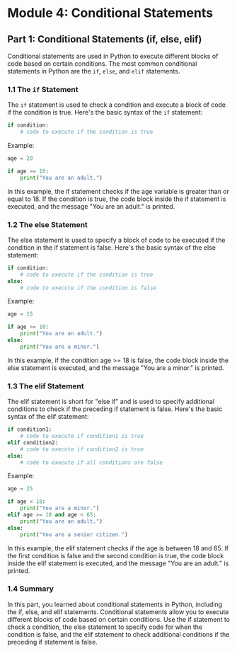# Module 4: Conditional Statements

## Part 1: Conditional Statements (if, else, elif)

Conditional statements are used in Python to execute different blocks of code based on certain conditions. The most common conditional statements in Python are the `if`, `else`, and `elif` statements.

### 1.1 The `if` Statement

The `if` statement is used to check a condition and execute a block of code if the condition is true. Here's the basic syntax of the `if` statement:

```python
if condition:
    # code to execute if the condition is true
```

Example:

```python
age = 20

if age >= 18:
    print("You are an adult.")
```

In this example, the if statement checks if the age variable is greater than or equal to 18. If the condition is true, the code block inside the if statement is executed, and the message "You are an adult." is printed.

### 1.2 The else Statement

The else statement is used to specify a block of code to be executed if the condition in the if statement is false. Here's the basic syntax of the else statement:

```python
if condition:
    # code to execute if the condition is true
else:
    # code to execute if the condition is false
```

Example:

```python
age = 15

if age >= 18:
    print("You are an adult.")
else:
    print("You are a minor.")
```

In this example, if the condition age >= 18 is false, the code block inside the else statement is executed, and the message "You are a minor." is printed.

### 1.3 The elif Statement

The elif statement is short for "else if" and is used to specify additional conditions to check if the preceding if statement is false. Here's the basic syntax of the elif statement:

```python
if condition1:
    # code to execute if condition1 is true
elif condition2:
    # code to execute if condition2 is true
else:
    # code to execute if all conditions are false
```

Example:

```python
age = 25

if age < 18:
    print("You are a minor.")
elif age >= 18 and age < 65:
    print("You are an adult.")
else:
    print("You are a senior citizen.")
```

In this example, the elif statement checks if the age is between 18 and 65. If the first condition is false and the second condition is true, the code block inside the elif statement is executed, and the message "You are an adult." is printed.

### 1.4 Summary

In this part, you learned about conditional statements in Python, including the if, else, and elif statements. Conditional statements allow you to execute different blocks of code based on certain conditions. Use the if statement to check a condition, the else statement to specify code for when the condition is false, and the elif statement to check additional conditions if the preceding if statement is false.